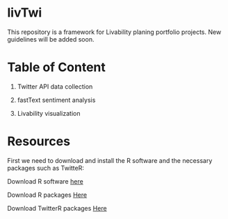 # livTwi
This repository is a framework for Livability planing portfolio projects. New guidelines will be added soon.

# Table of Content
1. Twitter API data collection

2. fastText sentiment analysis

3. Livability visualization

# Resources

First we need to download and install the R software and the necessary packages such as TwitteR:

Download R software [here](https://cran.r-project.org/bin/macosx/)

Download R packages [Here](https://cran.r-project.org/web/packages/nat/vignettes/Installation.html)

Download TwitterR packages [Here]( )
